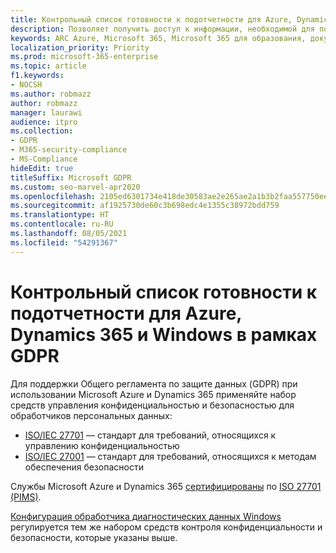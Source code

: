 ```yaml
---
title: Контрольный список готовности к подотчетности для Azure, Dynamics 365 и Windows в рамках GDPR
description: Позволяет получить доступ к информации, необходимой для поддержки регламента GDPR при использовании Microsoft Azure.
keywords: ARC Azure, Microsoft 365, Microsoft 365 для образования, документация по Microsoft 365, GDPR
localization_priority: Priority
ms.prod: microsoft-365-enterprise
ms.topic: article
f1.keywords:
- NOCSH
ms.author: robmazz
author: robmazz
manager: laurawi
audience: itpro
ms.collection:
- GDPR
- M365-security-compliance
- MS-Compliance
hideEdit: true
titleSuffix: Microsoft GDPR
ms.custom: seo-marvel-apr2020
ms.openlocfilehash: 2105ed6301734e418de30583ae2e265ae2a1b3b2faa557750eeb2856d9d7f4b5
ms.sourcegitcommit: af1925730de60c3b698edc4e1355c38972bdd759
ms.translationtype: HT
ms.contentlocale: ru-RU
ms.lasthandoff: 08/05/2021
ms.locfileid: "54291367"
---
```

# <a name="azure-dynamics-365-and-windows-accountability-readiness-checklist-for-the-gdpr"></a>Контрольный список готовности к подотчетности для Azure, Dynamics 365 и Windows в рамках GDPR

Для поддержки Общего регламента по защите данных (GDPR) при использовании Microsoft Azure и Dynamics 365 применяйте набор средств управления конфиденциальностью и безопасностью для обработчиков персональных данных:

- [ISO/IEC 27701](https://www.iso.org/standard/71670.html) — стандарт для требований, относящихся к управлению конфиденциальностью
- [ISO/IEC 27001](https://www.iso.org/standard/54534.html) — стандарт для требований, относящихся к методам обеспечения безопасности

Службы Microsoft Azure и Dynamics 365 [сертифицированы](https://servicetrust.microsoft.com/ViewPage/MSComplianceGuideV3?command=Download&downloadType=Document&downloadId=00af6c3e-7f3e-4e0d-8b0e-79f45ef2cef1&tab=7027ead0-3d6b-11e9-b9e1-290b1eb4cdeb&docTab=7027ead0-3d6b-11e9-b9e1-290b1eb4cdeb_ISO_Reports) по [ISO 27701 (PIMS)](offering-iso-27701.md).

[Конфигурация обработчика диагностических данных Windows](/windows/privacy/configure-windows-diagnostic-data-in-your-organization) регулируется тем же набором средств контроля конфиденциальности и безопасности, которые указаны выше.